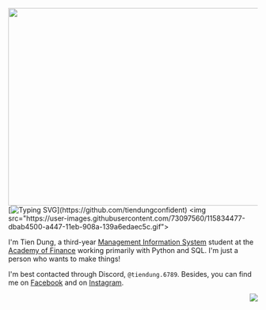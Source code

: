 <img height="400" width = "1080" align="left" src="https://png.pngtree.com/background/20211217/original/pngtree-purple-galaxy-constellation-universe-interstellar-graphic-design-wallpaper-background-picture-image_1598068.jpg"></a>
[![Typing SVG](https://readme-typing-svg.herokuapp.com?font=PT+Sans&weight=900&pause=1000&color=F174F7&width=435&lines=Hi+there%2C+I'm+Tien+Dung.;Hi+there%2C+I'm+tiendung.6789.;You+can+call+me+Dung+or+Demi.)](https://github.com/tiendungconfident)
<img src="https://user-images.githubusercontent.com/73097560/115834477-dbab4500-a447-11eb-908a-139a6edaec5c.gif">

I'm Tien Dung, a third-year [Management Information System](https://www.facebook.com/lcdhtttkt.hvtc) student at the [Academy of Finance](https://www.facebook.com/aof.fanpage) working primarily with Python and SQL. I'm just a person who wants to make things!

I'm best contacted through Discord, `@tiendung.6789`. Besides, you can find me on [Facebook](https://www.facebook.com/tiendungconfident/) and on [Instagram](https://www.instagram.com/tiendung.6789/).

<img align="right" src="https://github-readme-stats.vercel.app/api/top-langs/?username=tiendungconfident&layout=compact&card_width=250&hide_border=true&theme=jolly"/>
